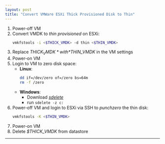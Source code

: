 ```yaml
---
layout: post
title: "Convert VMWare ESXi Thick Provisioned Disk to Thin"
---
```


1. Power-off VM
2. Convert VMDK to *thin provisioned* on ESXi:
   ```bash
   vmkfstools -i <$THICK_VMDK> -d thin <$THIN_VMDK>
   ```
3. Replace *$THICK_VMDK* with *$THIN_VMDK* in the VM settings
4. Power-on VM
5. Login to VM to zero disk space:
   - **Linux**:
      ```bash
      dd if=/dev/zero of=/zero bs=64m
      rm -f /zero
      ```
   - **Windows**:
     - Download [*sdelete*](http://technet.microsoft.com/en-us/sysinternals/bb897443.aspx)
     - run `sdelete -z c:`
6. Power-off VM and login to ESXi via SSH to *punchzero* the thin disk:
   ```bash
   vmkfstools -K <$THIN_VMDK>
   ```
7. Power-on VM
8. Delete *$THICK_VMDK* from datastore

---
